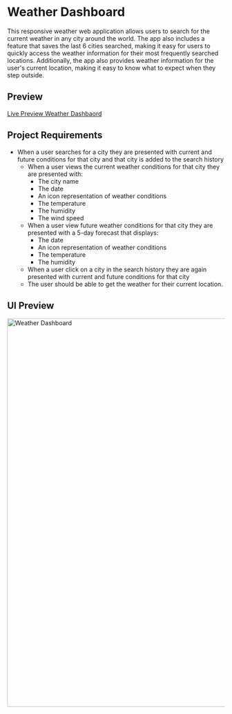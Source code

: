 # Weather Dashboard
This responsive weather web application allows users to search for the current weather in any city around the world. The app also includes a feature that saves the last 6 cities searched, making it easy for users to quickly access the weather information for their most frequently searched locations. Additionally, the app also provides weather information for the user's current location, making it easy to know what to expect when they step outside.

## Preview
[Live Preview Weather Dashbaord](https://dodzikojo.github.io/Weather-Dashboard/ "Live Preview")

## Project Requirements
* When a user searches for a city they are presented with current and future conditions for that city and that city is added to the search history
  * When a user views the current weather conditions for that city they are presented with:
    * The city name
    * The date
    * An icon representation of weather conditions
    * The temperature
    * The humidity
    * The wind speed
  * When a user view future weather conditions for that city they are presented with a 5-day forecast that displays:
    * The date
    * An icon representation of weather conditions
    * The temperature
    * The humidity
  * When a user click on a city in the search history they are again presented with current and future conditions for that city
  * The user should be able to get the weather for their current location.

## UI Preview
<img src="assets/preview/preview.gif" alt="Weather Dashboard" width="900"/>